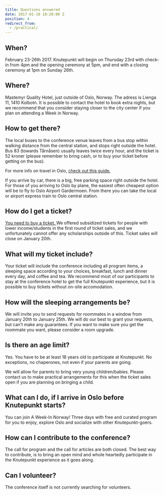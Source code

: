 ```yaml
---
title: Questions answered
date: 2017-01-10 18:20:00 Z
position: 4
redirect_from:
  - /practical/
---
```


## When?
February 23-26th 2017. Knutepunkt will begin on Thursday 23rd with check-in from 4pm and the opening ceremony at 5pm, and end with a closing ceremony at 1pm on Sunday 26th.

## Where?
Mastemyr Quality Hotel, just outside of Oslo, Norway. The adress is Lienga 11, 1410 Kolbotn. It is possible to contact the hotel to book extra nights, but we recommend that you consider staying closer to the city center if you plan on attending a Week in Norway.

## How to get there?
The local buses to the conference venue leaves from a bus stop within walking distance from the central station, and stops right outside the hotel. Bus 83 (towards Tårnåsen) usually leaves twice every hour, and the ticket is 52 kroner (please remember to bring cash, or to buy your ticket before getting on the bus).

For more info on travel in Oslo, [check out this guide. ](http://knutepunkt.siteleaf.net/week/getting-around-in-oslo/)

If you arrive by car, there is a big, free parking space right outside the hotel. For those of you arriving to Oslo by plane, the easiest often cheapest option will be to fly to Oslo Airport Gardermoen. From there you can take the local or airport express train to Oslo central station.

## How do I get a ticket?
[You need to buy a ticket. ](http://knutepunkt.siteleaf.net/conference/tickets-and-payment/)We offered subsidized tickets for people with lower income/students in the first round of ticket sales, and we unfortunately cannot offer any scholarships outside of this. Ticket sales will close on January 20th.

## What will my ticket include?
Your ticket will include the conference including all program items, a sleeping space according to your choices, breakfast, lunch and dinner every day, and coffee and tea. We recommend most of our participants to stay at the conference hotel to get the full Knutepunkt experience, but it is possible to buy tickets without on-site accomodation.

## How will the sleeping arrangements be?
We will invite you to send requests for roommates in a window from January 20th to January 25th. We will do our best to grant your requests, but can’t make any guarantees. If you want to make sure you get the roommate you want, please consider a room upgrade.

## Is there an age limit?
Yes. You have to be at least 18 years old to participate at Knutepunkt. No exceptions, no chaperones, not even if your parents are going.

We will allow for parents to bring very young children/babies. Please contact us to make practical arrangements for this when the ticket sales open if you are planning on bringing a child.

## What can I do, if I arrive in Oslo before Knutepunkt starts?
You can join A Week-In Norway! Three days with free and curated program for you to enjoy, explore Oslo and socialize with other Knutepunkt-goers.

## How can I contribute to the conference?
The call for program and the call for articles are both closed. The best way to contribute, is to bring an open mind and whole heartedly participate in the Knutepunkt experience as it goes along.

## Can I volunteer?
The conference itself is not currently searching for volunteers.
